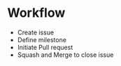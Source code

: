 # Workflow
* Create issue
* Define milestone
* Initiate Pull request
* Squash and Merge to close issue
